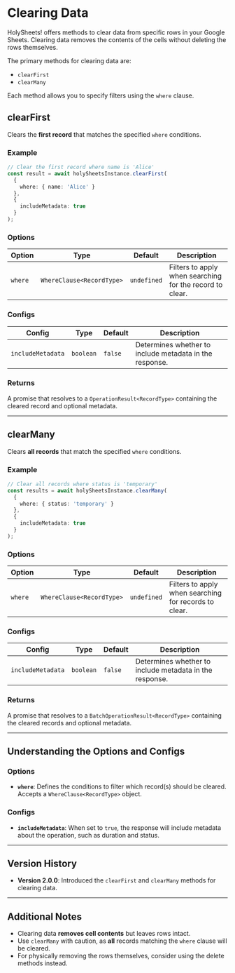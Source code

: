 # Clearing Data

HolySheets! offers methods to clear data from specific rows in your Google Sheets. Clearing data removes the contents of the cells without deleting the rows themselves.

The primary methods for clearing data are:

- `clearFirst`
- `clearMany`

Each method allows you to specify filters using the `where` clause.

## clearFirst

Clears the **first record** that matches the specified `where` conditions.

### Example

```Typescript
// Clear the first record where name is 'Alice'
const result = await holySheetsInstance.clearFirst(
  {
    where: { name: 'Alice' }
  },
  {
    includeMetadata: true
  }
);
```

### Options

| Option  | Type                      | Default     | Description                                              |
| ------- | ------------------------- | ----------- | -------------------------------------------------------- |
| `where` | `WhereClause<RecordType>` | `undefined` | Filters to apply when searching for the record to clear. |

### Configs

| Config            | Type      | Default | Description                                             |
| ----------------- | --------- | ------- | ------------------------------------------------------- |
| `includeMetadata` | `boolean` | `false` | Determines whether to include metadata in the response. |

### Returns

A promise that resolves to a `OperationResult<RecordType>` containing the cleared record and optional metadata.

---

## clearMany

Clears **all records** that match the specified `where` conditions.

### Example

```Typescript
// Clear all records where status is 'temporary'
const results = await holySheetsInstance.clearMany(
  {
    where: { status: 'temporary' }
  },
  {
    includeMetadata: true
  }
);
```

### Options

| Option  | Type                      | Default     | Description                                           |
| ------- | ------------------------- | ----------- | ----------------------------------------------------- |
| `where` | `WhereClause<RecordType>` | `undefined` | Filters to apply when searching for records to clear. |

### Configs

| Config            | Type      | Default | Description                                             |
| ----------------- | --------- | ------- | ------------------------------------------------------- |
| `includeMetadata` | `boolean` | `false` | Determines whether to include metadata in the response. |

### Returns

A promise that resolves to a `BatchOperationResult<RecordType>` containing the cleared records and optional metadata.

---

## Understanding the Options and Configs

### Options

- **`where`**: Defines the conditions to filter which record(s) should be cleared. Accepts a `WhereClause<RecordType>` object.

### Configs

- **`includeMetadata`**: When set to `true`, the response will include metadata about the operation, such as duration and status.

---

## Version History

- **Version 2.0.0**: Introduced the `clearFirst` and `clearMany` methods for clearing data.

---

## Additional Notes

- Clearing data **removes cell contents** but leaves rows intact.
- Use `clearMany` with caution, as **all** records matching the `where` clause will be cleared.
- For physically removing the rows themselves, consider using the delete methods instead.
